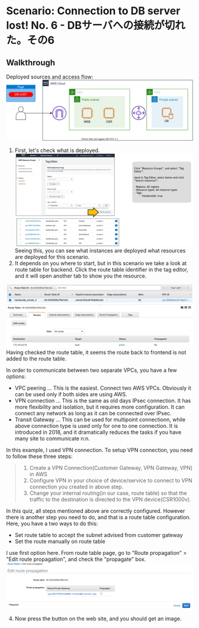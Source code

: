 # Scenario: Connection to DB server lost! No. 6 - DBサーバへの接続が切れた。その6

## Walkthrough

Deployed sources and access flow:
![access flow](./asset/11-guide01.drawio.svg)

1. First, let's check what is deployed.
![tag manager](./asset/11-guide02.jpg)
Seeing this, you can see what instances are deployed what resources are deployed for this scenario.
2. It depends on you where to start, but in this scenario we take a look at route table for backend. Click the route table identifier in the tag editor, and it will open another tab to show you the resource.

![route table](./asset/11-guide03.jpg)
Having checked the route table, it seems the route back to frontend is not added to the route table.

In order to communicate between two separate VPCs, you have a few options:

* VPC peering ... This is the easiest. Connect two AWS VPCs. Obviously it can be used only if both sides are using AWS.
* VPN connection ... This is the same as old days IPsec connection. It has more flexibility and isolation, but it requires more configuration. It can connect any network as long as it can be connected over IPsec.
* Transit Gateway ... This can be used for multipoint connectionn, while above connection type is used only for one to one connection. It is introduced in 2018, and it dramatically reduces the tasks if you have many site to communicate n:n.

In this example, I used VPN connection. To setup VPN connection, you need to follow these three steps:

>1. Create a VPN Connection(Customer Gateway, VPN Gateway, VPN) in AWS
>2. Configure VPN in your choice of device/service to connect to VPN connection you created in above step.
>3. Change your internal routing(in our case, route table) so that the traffic to the destination is directed to the VPN device(CSR1000v).

In this quiz, all steps mentioned above are correctly configured. However there is another step you need to do, and that is a route table configuration. Here, you have a two ways to do this:
* Set route table to accept the subnet advised from customer gateway 
* Set the route manually on route table

I use first option here. From route table page, go to "Route propagation" > "Edit route propagation", and check the "propagate" box. 
![csr output](./asset/11-guide04.jpg)

4. Now press the button on the web site, and you should get an image.

